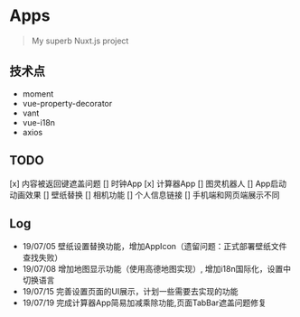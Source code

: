 # Apps

> My superb Nuxt.js project

## 技术点
* moment
* vue-property-decorator
* vant
* vue-i18n
* axios

## TODO
[x] 内容被返回键遮盖问题
[] 时钟App
[x] 计算器App
[] 图灵机器人
[] App启动动画效果
[] 壁纸替换
[] 相机功能
[] 个人信息链接
[] 手机端和网页端展示不同

## Log
* 19/07/05
壁纸设置替换功能，增加AppIcon（遗留问题：正式部署壁纸文件查找失败）
* 19/07/08
增加地图显示功能（使用高德地图实现）, 增加i18n国际化，设置中切换语言
* 19/07/15
完善设置页面的UI展示，计划一些需要去实现的功能
* 19/07/19
完成计算器App简易加减乘除功能,页面TabBar遮盖问题修复
